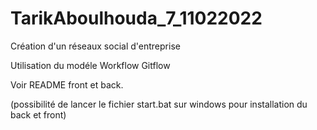 # TarikAboulhouda_7_11022022
Création d'un réseaux social d'entreprise

Utilisation du modéle Workflow Gitflow

Voir README front et back.

(possibilité de lancer le fichier start.bat sur windows pour installation du back et front)